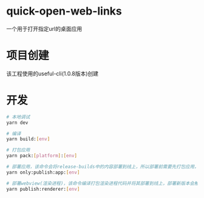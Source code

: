 # quick-open-web-links
一个用于打开指定url的桌面应用

# 项目创建
该工程使用的useful-cli(1.0.8版本)创建

# 开发
```bash
# 本地调试
yarn dev

# 编译
yarn build:[env]

# 打包应用
yarn pack:[platform]:[env]

# 部署应用，该命令会将release-builds中的内容部署到线上，所以部署前需要先打包应用，部署新版本会触发应用更新
yarn only:publish:app:[env]

# 部署webview(渲染进程)，该命令编译打包渲染进程代码并将其部署到线上，部署新版本会触发热更新
yarn publish:renderer:[env]
```
